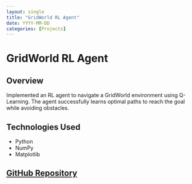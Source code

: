 ```yaml
---
layout: single
title: "GridWorld RL Agent"
date: YYYY-MM-DD
categories: [Projects]
---
```


# GridWorld RL Agent

## Overview

Implemented an RL agent to navigate a GridWorld environment using Q-Learning. The agent successfully learns optimal paths to reach the goal while avoiding obstacles.

## Technologies Used

- Python
- NumPy
- Matplotlib

## [GitHub Repository](https://github.com/yourusername/gridworld-rl)
